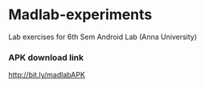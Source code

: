 # Madlab-experiments

Lab exercises for 6th Sem Android Lab (Anna University)

### APK download link

http://bit.ly/madlabAPK
